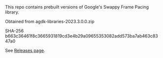 This repo contains prebuilt versions of Google's Swappy Frame Pacing library.

Obtained from agdk-libraries-2023.3.0.0.zip

SHA-256 b663c36461f8c3665931819cd3e4b29a09655353082add573ba7ab463c8347a0

See [Releases page](https://github.com/godotengine/godot-angle-static/releases).